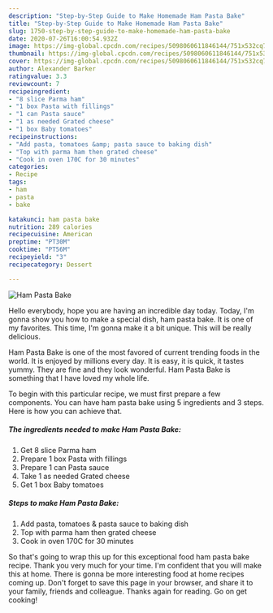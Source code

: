 ```yaml
---
description: "Step-by-Step Guide to Make Homemade Ham Pasta Bake"
title: "Step-by-Step Guide to Make Homemade Ham Pasta Bake"
slug: 1750-step-by-step-guide-to-make-homemade-ham-pasta-bake
date: 2020-07-26T16:00:54.932Z
image: https://img-global.cpcdn.com/recipes/5098060611846144/751x532cq70/ham-pasta-bake-recipe-main-photo.jpg
thumbnail: https://img-global.cpcdn.com/recipes/5098060611846144/751x532cq70/ham-pasta-bake-recipe-main-photo.jpg
cover: https://img-global.cpcdn.com/recipes/5098060611846144/751x532cq70/ham-pasta-bake-recipe-main-photo.jpg
author: Alexander Barker
ratingvalue: 3.3
reviewcount: 7
recipeingredient:
- "8 slice Parma ham"
- "1 box Pasta with fillings"
- "1 can Pasta sauce"
- "1 as needed Grated cheese"
- "1 box Baby tomatoes"
recipeinstructions:
- "Add pasta, tomatoes &amp; pasta sauce to baking dish"
- "Top with parma ham then grated cheese"
- "Cook in oven 170C for 30 minutes"
categories:
- Recipe
tags:
- ham
- pasta
- bake

katakunci: ham pasta bake 
nutrition: 289 calories
recipecuisine: American
preptime: "PT30M"
cooktime: "PT56M"
recipeyield: "3"
recipecategory: Dessert

---
```



![Ham Pasta Bake](https://img-global.cpcdn.com/recipes/5098060611846144/751x532cq70/ham-pasta-bake-recipe-main-photo.jpg)

Hello everybody, hope you are having an incredible day today. Today, I'm gonna show you how to make a special dish, ham pasta bake. It is one of my favorites. This time, I'm gonna make it a bit unique. This will be really delicious.

Ham Pasta Bake is one of the most favored of current trending foods in the world. It is enjoyed by millions every day. It is easy, it is quick, it tastes yummy. They are fine and they look wonderful. Ham Pasta Bake is something that I have loved my whole life.




To begin with this particular recipe, we must first prepare a few components. You can have ham pasta bake using 5 ingredients and 3 steps. Here is how you can achieve that.

<!--inarticleads1-->

##### The ingredients needed to make Ham Pasta Bake:

1. Get 8 slice Parma ham
1. Prepare 1 box Pasta with fillings
1. Prepare 1 can Pasta sauce
1. Take 1 as needed Grated cheese
1. Get 1 box Baby tomatoes




<!--inarticleads2-->

##### Steps to make Ham Pasta Bake:

1. Add pasta, tomatoes &amp; pasta sauce to baking dish
1. Top with parma ham then grated cheese
1. Cook in oven 170C for 30 minutes




So that's going to wrap this up for this exceptional food ham pasta bake recipe. Thank you very much for your time. I'm confident that you will make this at home. There is gonna be more interesting food at home recipes coming up. Don't forget to save this page in your browser, and share it to your family, friends and colleague. Thanks again for reading. Go on get cooking!
